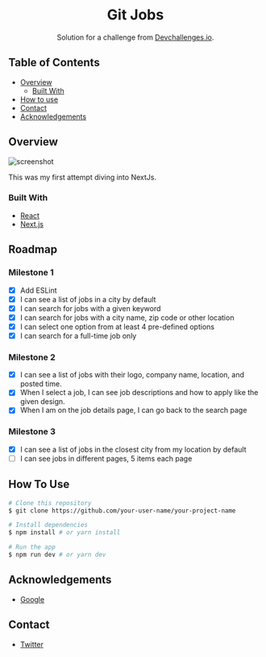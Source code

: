 <!-- Please update value in the {}  -->

<h1 align="center">Git Jobs</h1>

<div align="center">
   Solution for a challenge from  <a href="http://devchallenges.io" target="_blank">Devchallenges.io</a>.
</div>

<!-- TABLE OF CONTENTS -->

## Table of Contents

- [Overview](#overview)
  - [Built With](#built-with)
- [How to use](#how-to-use)
- [Contact](#contact)
- [Acknowledgements](#acknowledgements)

<!-- OVERVIEW -->

## Overview

![screenshot](https://user-images.githubusercontent.com/5723692/103759063-f60c0080-4fc7-11eb-8dc2-6a6c206c5022.png)

This was my first attempt diving into NextJs. 

### Built With

<!-- This section should list any major frameworks that you built your project using. Here are a few examples.-->

- [React](https://reactjs.org/)
- [Next.js](https://nextjs.org/)

## Roadmap

### Milestone 1

- [x] Add ESLint
- [x] I can see a list of jobs in a city by default
- [x] I can search for jobs with a given keyword
- [x] I can search for jobs with a city name, zip code or other location
- [x] I can select one option from at least 4 pre-defined options
- [x] I can search for a full-time job only

### Milestone 2

- [x] I can see a list of jobs with their logo, company name, location, and posted time.
- [x] When I select a job, I can see job descriptions and how to apply like the given design.
- [x] When I am on the job details page, I can go back to the search page

### Milestone 3

- [x] I can see a list of jobs in the closest city from my location by default
- [ ] I can see jobs in different pages, 5 items each page

## How To Use

<!-- Example: -->

```bash
# Clone this repository
$ git clone https://github.com/your-user-name/your-project-name

# Install dependencies
$ npm install # or yarn install

# Run the app
$ npm run dev # or yarn dev
```

## Acknowledgements

<!-- This section should list any articles or add-ons/plugins that helps you to complete the project. This is optional but it will help you in the future. For example: -->

- [Google](https://www.google.com/)

## Contact

- [Twitter](https://{twitter.com/saschamars})
